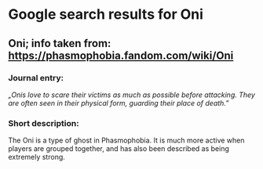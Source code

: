 # Google search results for Oni
## Oni; info taken from: https://phasmophobia.fandom.com/wiki/Oni
### Journal entry:
*„Onis love to scare their victims as much as possible before attacking. They are often seen in their physical form, guarding their place of death.”*

### Short description:
The Oni is a type of ghost in Phasmophobia. It is much more active when players are grouped together, and has also been described as being extremely strong.